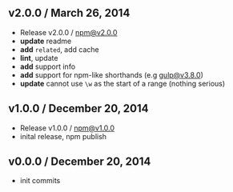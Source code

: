 

## v2.0.0 / March 26, 2014
- Release v2.0.0 / npm@v2.0.0
- **update** readme
- **add** `related`, add cache
- **lint**, update
- **add** support info
- **add** support for npm-like shorthands (e.g gulp@v3.8.0)
- **update** cannot use `\w` as the start of a range (nothing serious)

## v1.0.0 / December 20, 2014
- Release v1.0.0 / npm@v1.0.0
- inital release, npm publish

## v0.0.0 / December 20, 2014
- init commits